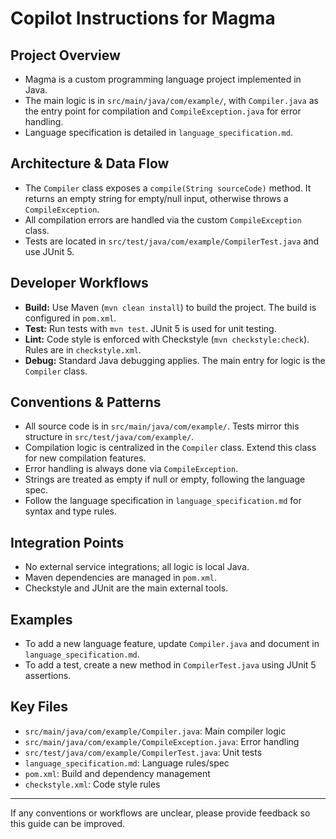 # Copilot Instructions for Magma

## Project Overview
- Magma is a custom programming language project implemented in Java.
- The main logic is in `src/main/java/com/example/`, with `Compiler.java` as the entry point for compilation and `CompileException.java` for error handling.
- Language specification is detailed in `language_specification.md`.

## Architecture & Data Flow
- The `Compiler` class exposes a `compile(String sourceCode)` method. It returns an empty string for empty/null input, otherwise throws a `CompileException`.
- All compilation errors are handled via the custom `CompileException` class.
- Tests are located in `src/test/java/com/example/CompilerTest.java` and use JUnit 5.

## Developer Workflows
- **Build:** Use Maven (`mvn clean install`) to build the project. The build is configured in `pom.xml`.
- **Test:** Run tests with `mvn test`. JUnit 5 is used for unit testing.
- **Lint:** Code style is enforced with Checkstyle (`mvn checkstyle:check`). Rules are in `checkstyle.xml`.
- **Debug:** Standard Java debugging applies. The main entry for logic is the `Compiler` class.

## Conventions & Patterns
- All source code is in `src/main/java/com/example/`. Tests mirror this structure in `src/test/java/com/example/`.
- Compilation logic is centralized in the `Compiler` class. Extend this class for new compilation features.
- Error handling is always done via `CompileException`.
- Strings are treated as empty if null or empty, following the language spec.
- Follow the language specification in `language_specification.md` for syntax and type rules.

## Integration Points
- No external service integrations; all logic is local Java.
- Maven dependencies are managed in `pom.xml`.
- Checkstyle and JUnit are the main external tools.

## Examples
- To add a new language feature, update `Compiler.java` and document in `language_specification.md`.
- To add a test, create a new method in `CompilerTest.java` using JUnit 5 assertions.

## Key Files
- `src/main/java/com/example/Compiler.java`: Main compiler logic
- `src/main/java/com/example/CompileException.java`: Error handling
- `src/test/java/com/example/CompilerTest.java`: Unit tests
- `language_specification.md`: Language rules/spec
- `pom.xml`: Build and dependency management
- `checkstyle.xml`: Code style rules

---
If any conventions or workflows are unclear, please provide feedback so this guide can be improved.
